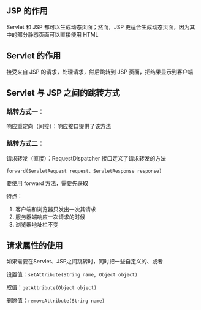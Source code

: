 ## JSP 的作用

Servlet 和 JSP 都可以生成动态页面；然而，JSP 更适合生成动态页面，因为其中的部分静态页面可以直接使用 HTML



## Servlet 的作用

接受来自 JSP 的请求，处理请求，然后跳转到 JSP 页面，把结果显示到客户端



## Servlet 与 JSP 之间的跳转方式

### 跳转方式一：

响应重定向（间接）：响应接口提供了该方法







### 跳转方式二：

请求转发（直接）：RequestDispatcher 接口定义了请求转发的方法

`forward(ServletRequest request，ServletResponse response)`

要使用 forward 方法，需要先获取

特点：

1. 客户端和浏览器只发出一次其请求
2. 服务器端响应一次请求的时候
3. 浏览器地址栏不变



## 请求属性的使用

如果需要在Servlet、JSP之间跳转时，同时把一些自定义的、或者

设置值：`setAttribute(String name, Object object)`

取值：`getAttribute(Object object)`

删除值：`removeAttribute(String name)`